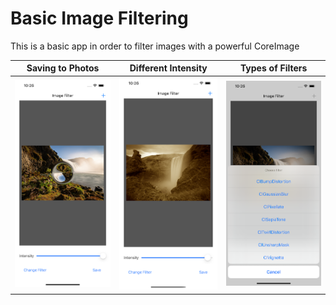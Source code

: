 # Basic Image Filtering

This is a basic app in order to filter images with a powerful CoreImage

Saving to Photos             |  Different Intensity |  Types of Filters|
:-------------------------:|:-------------------------:| --------|
<img src="https://github.com/masein/ImageFiltering/blob/main/Simulator%20Screen%20Shot%20-%20iPhone%2013%20Pro%20Max%20-%202022-12-17%20at%2010.26.38.png" alt="1" width="200"/>  | <img src="https://github.com/masein/ImageFiltering/blob/main/Simulator%20Screen%20Shot%20-%20iPhone%2013%20Pro%20Max%20-%202022-12-17%20at%2010.26.10.png" alt="2" width="200"/> | <img src="https://github.com/masein/ImageFiltering/blob/main/Simulator%20Screen%20Shot%20-%20iPhone%2013%20Pro%20Max%20-%202022-12-17%20at%2010.26.55.png" alt="3" width="200"/>
